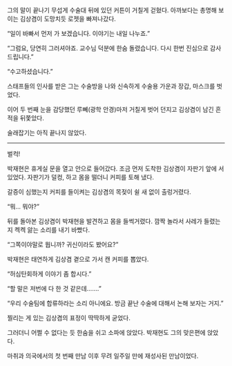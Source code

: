 그의 말이 끝나기 무섭게 수술대 뒤에 있던 커튼이 거칠게 걷혔다. 아까보다는 총명해 보이는 김상겸이 도망치듯 로젯을 빠져나갔다.

“일이 바빠서 먼저 가 보겠습니다. 이야기는 내일 나누죠.”

“그럼요, 당연히 그러셔야죠. 교수님 덕분에 한숨 돌렸습니다. 다시 한번 진심으로 감사드립니다.”

“수고하셨습니다.”

스태프들의 인사를 받은 그는 수술방을 나와 신속하게 수술용 가운과 장갑, 마스크를 벗었다.

이어 두 번째 눈을 감당했던 루뻬(광학 안경)마저 거칠게 벗어 던지고 김상겸이 남긴 흔적을 뒤쫓았다.

술래잡기는 아직 끝나지 않았다.

* * *

벌컥!

박재현은 휴게실 문을 열고 안으로 들어갔다. 조금 먼저 도착한 김상겸이 자판기 앞에 서 있었다. 자판기가 덜컹, 하고 몸을 떨더니 커피를 토해 냈다.

갈증이 심했는지 커피를 들이켜는 김상겸의 목젖이 쉴 새 없이 출렁거렸다.

“뭐… 뭐야?”

뒤를 돌아본 김상겸이 박재현을 발견하고 몸을 들썩거렸다. 깜짝 놀라서 사레가 들렸는지 켁켁 앓는 소리를 내기 바빴다.

“그쪽이야말로 뭡니까? 귀신이라도 봤어요?”

박재현은 태연하게 김상겸 곁으로 가서 캔 커피를 뽑았다.

“허심탄회하게 이야기 좀 합시다.”

“할 말은 저번에 다 한 것 같은데…….”

“우리 수술팀에 합류하라는 소리 아니에요. 방금 끝난 수술에 대해서 논해 보자는 거지.”

찔리는 게 있는 김상겸의 표정이 딱딱하게 굳었다.

그러더니 어쩔 수 없다는 듯 한숨을 쉬고 소파에 앉았다. 박재현도 그의 맞은편에 앉았다.

마취과 의국에서의 첫 번째 만남 이후 무려 일주일 만에 재성사된 만남이었다.